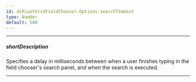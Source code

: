 ```yaml
---
id: dxPivotGridFieldChooser.Options.searchTimeout
type: Number
default: 500
---
```

---
##### shortDescription
Specifies a delay in milliseconds between when a user finishes typing in the field chooser's search panel, and when the search is executed.

---
